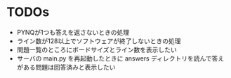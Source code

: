 # TODOs

* PYNQが1つも答えを返さないときの処理
* ライン数が128以上でソフトウェアが終了しないときの処理
* 問題一覧のところにボードサイズとライン数を表示したい
* サーバの main.py を再起動したときに answers ディレクトリを読んで答えがある問題は回答済みと表示したい
